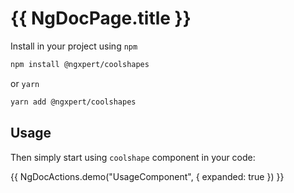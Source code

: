 # {{ NgDocPage.title }}

Install in your project using `npm`

```bash
npm install @ngxpert/coolshapes
```

or `yarn`

```bash
yarn add @ngxpert/coolshapes
```

## Usage

Then simply start using `coolshape` component in your code:

{{ NgDocActions.demo("UsageComponent", { expanded: true }) }}
